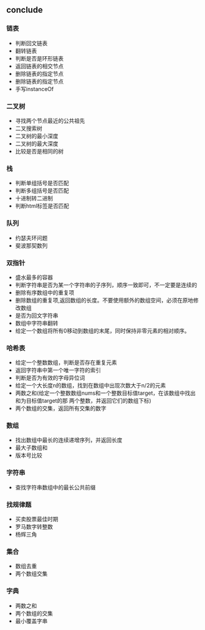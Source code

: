## conclude
### 链表
- 判断回文链表
- 翻转链表
- 判断是否是环形链表
- 返回链表的相交节点
- 删除链表的指定节点
- 删除链表的指定节点
- 手写instanceOf
### 二叉树
- 寻找两个节点最近的公共祖先
- 二叉搜索树
- 二叉树的最小深度
- 二叉树的最大深度
- 比较是否是相同的树
### 栈
- 判断单组括号是否匹配
- 判断多组括号是否匹配
- 十进制转二进制
- 判断html标签是否匹配
### 队列
- 约瑟夫环问题
- 斐波那契数列
### 双指针
- 盛水最多的容器
- 判断字符串是否为某一个字符串的子序列，顺序一致即可，不一定要是连续的
- 删除有序数组中的重复项
- 删除数组的重复项,返回数组的长度。不要使用额外的数组空间，必须在原地修改数组
- 是否为回文字符串
- 数组中字符串翻转
- 给定一个数组将所有0移动到数组的末尾，同时保持非零元素的相对顺序。
### 哈希表
- 给定一个整数数组，判断是否存在重复元素
- 返回字符串中第一个唯一字符的索引
- 判断是否为有效的字母异位词
- 给定一个大长度n的数组，找到在数组中出现次数大于n/2的元素
- 两数之和(给定一个整数数组nums和一个整数目标值target，在该数组中找出和为目标值target的那 两个整数，并返回它们的数组下标)
- 两个数组的交集，返回所有交集的数字
### 数组
- 找出数组中最长的连续递增序列，并返回长度
- 最大子数组和
- 版本号比较
### 字符串
- 查找字符串数组中的最长公共前缀
### 找规律题
- 买卖股票最佳时期
- 罗马数字转整数
- 杨辉三角
### 集合
- 数组去重
- 两个数组交集
### 字典
- 两数之和
- 两个数组的交集
- 最小覆盖字串
